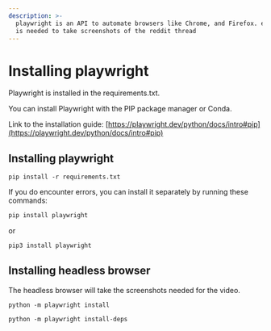 ```yaml
---
description: >-
  playwright is an API to automate browsers like Chrome, and Firefox. etc... It
  is needed to take screenshots of the reddit thread
---
```


# Installing playwright

Playwright is installed in the requirements.txt.

You can install Playwright with the PIP package manager or Conda.

Link to the installation guide: [https://playwright.dev/python/docs/intro#pip](https://playwright.dev/python/docs/intro#pip)

## Installing playwright

```shell
pip install -r requirements.txt
```

If you do encounter errors, you can install it separately by running these commands:

```bash
pip install playwright
```

or

```bash
pip3 install playwright
```

## Installing headless browser

The headless browser will take the screenshots needed for the video.

```shell
python -m playwright install
```

```shell
python -m playwright install-deps
```
